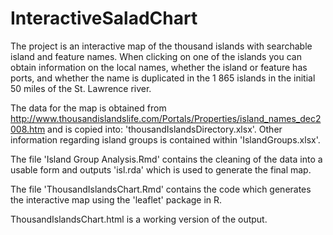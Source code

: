 # InteractiveSaladChart
The project is an interactive map of the thousand islands with searchable island and feature names. When clicking on one of the islands you can obtain information on the local names, whether the island or feature has ports, and whether the name is duplicated in the 1 865 islands in the initial 50 miles of the St. Lawrence river. 

The data for the map is obtained from http://www.thousandislandslife.com/Portals/Properties/island_names_dec2008.htm and is copied into:
'thousandIslandsDirectory.xlsx'.  Other information regarding island groups is contained within 'IslandGroups.xlsx'. 

The file 'Island Group Analysis.Rmd' contains the cleaning of the data into a usable form and outputs 'isl.rda' which is used to generate the final map. 

The file 'ThousandIslandsChart.Rmd' contains the code which generates the interactive map using the 'leaflet' package in R. 

ThousandIslandsChart.html is a working version of the output.  



